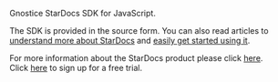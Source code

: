 Gnostice StarDocs SDK for JavaScript.

The SDK is provided in the source form. You can also read articles to [understand more about StarDocs](https://www.gnostice.com/stardocs.asp) and [easily get started using it](https://www.gnostice.com/stardocs.asp).


For more information about the StarDocs product please click [here](https://www.gnostice.com/stardocs.asp).<br>
Click [here](https://www.gnostice.com/stardocs.asp?show=trial) to sign up for a free trial.
